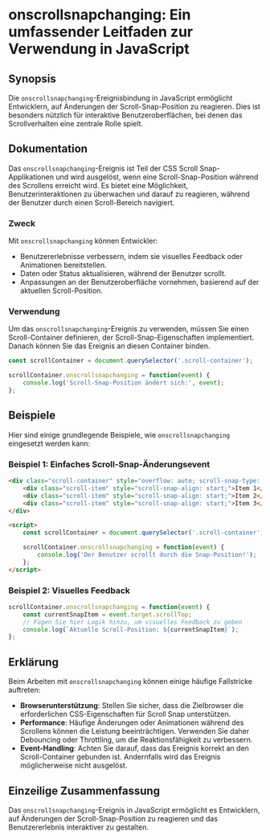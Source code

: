 <!--
Meta Description: # onscrollsnapchanging: Ein umfassender Leitfaden zur Verwendung in JavaScript ## Synopsis Die `onscrollsnapchanging`-Ereignisbindung in JavaScript er...
Meta Keywords: scroll, snap, onscrollsnapchanging, der, das
-->

# onscrollsnapchanging: Ein umfassender Leitfaden zur Verwendung in JavaScript

## Synopsis
Die `onscrollsnapchanging`-Ereignisbindung in JavaScript ermöglicht Entwicklern, auf Änderungen der Scroll-Snap-Position zu reagieren. Dies ist besonders nützlich für interaktive Benutzeroberflächen, bei denen das Scrollverhalten eine zentrale Rolle spielt.

## Dokumentation
Das `onscrollsnapchanging`-Ereignis ist Teil der CSS Scroll Snap-Applikationen und wird ausgelöst, wenn eine Scroll-Snap-Position während des Scrollens erreicht wird. Es bietet eine Möglichkeit, Benutzerinteraktionen zu überwachen und darauf zu reagieren, während der Benutzer durch einen Scroll-Bereich navigiert.

### Zweck
Mit `onscrollsnapchanging` können Entwickler:
- Benutzererlebnisse verbessern, indem sie visuelles Feedback oder Animationen bereitstellen.
- Daten oder Status aktualisieren, während der Benutzer scrollt.
- Anpassungen an der Benutzeroberfläche vornehmen, basierend auf der aktuellen Scroll-Position.

### Verwendung
Um das `onscrollsnapchanging`-Ereignis zu verwenden, müssen Sie einen Scroll-Container definieren, der Scroll-Snap-Eigenschaften implementiert. Danach können Sie das Ereignis an diesen Container binden.

```javascript
const scrollContainer = document.querySelector('.scroll-container');

scrollContainer.onscrollsnapchanging = function(event) {
    console.log('Scroll-Snap-Position ändert sich:', event);
};
```

## Beispiele
Hier sind einige grundlegende Beispiele, wie `onscrollsnapchanging` eingesetzt werden kann:

### Beispiel 1: Einfaches Scroll-Snap-Änderungsevent
```html
<div class="scroll-container" style="overflow: auto; scroll-snap-type: y mandatory;">
    <div class="scroll-item" style="scroll-snap-align: start;">Item 1</div>
    <div class="scroll-item" style="scroll-snap-align: start;">Item 2</div>
    <div class="scroll-item" style="scroll-snap-align: start;">Item 3</div>
</div>

<script>
    const scrollContainer = document.querySelector('.scroll-container');

    scrollContainer.onscrollsnapchanging = function(event) {
        console.log('Der Benutzer scrollt durch die Snap-Position!');
    };
</script>
```

### Beispiel 2: Visuelles Feedback
```javascript
scrollContainer.onscrollsnapchanging = function(event) {
    const currentSnapItem = event.target.scrollTop;
    // Fügen Sie hier Logik hinzu, um visuelles Feedback zu geben
    console.log(`Aktuelle Scroll-Position: ${currentSnapItem}`);
};
```

## Erklärung
Beim Arbeiten mit `onscrollsnapchanging` können einige häufige Fallstricke auftreten:

- **Browserunterstützung**: Stellen Sie sicher, dass die Zielbrowser die erforderlichen CSS-Eigenschaften für Scroll Snap unterstützen.
- **Performance**: Häufige Änderungen oder Animationen während des Scrollens können die Leistung beeinträchtigen. Verwenden Sie daher Debouncing oder Throttling, um die Reaktionsfähigkeit zu verbessern.
- **Event-Handling**: Achten Sie darauf, dass das Ereignis korrekt an den Scroll-Container gebunden ist. Andernfalls wird das Ereignis möglicherweise nicht ausgelöst.

## Einzeilige Zusammenfassung
Das `onscrollsnapchanging`-Ereignis in JavaScript ermöglicht es Entwicklern, auf Änderungen der Scroll-Snap-Position zu reagieren und das Benutzererlebnis interaktiver zu gestalten.
